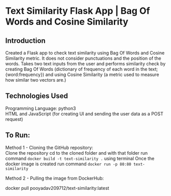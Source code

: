 # Text Similarity Flask App | Bag Of Words and Cosine Similarity

## Introduction

Created a Flask app to check text similarity using Bag Of Words and Cosine Similarity metric. It does not consider punctuations and the position of the words. Takes two text inputs from the user and performs similarity check by creating Bag Of Words (dictionary of frequency of each word in the text; {word:frequency}) and using Cosine Similarity (a metric used to measure how similar two vectors are.) 

## Technologies Used
Programming Language:
    python3<br>
    HTML and JavaScript (for creating UI and sending the user data as a POST request) <br> 

## To Run: 
Method 1 - Cloning the GitHub repository:  
    Clone the repository 
    cd to the cloned folder and with that folder run command `docker build -t text-similarity .` using terminal 
    Once the docker image is created run command `docker run -p 80:80 text-similarity`

Method 2 - Pulling the image from DockerHub:


docker pull pooyadav209712/text-similarity:latest

